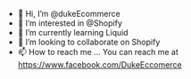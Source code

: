 - 👋 Hi, I’m @dukeEcommerce
- 👀 I’m interested in @Shopify
- 🌱 I’m currently learning Liquid
- 💞️ I’m looking to collaborate on Shopify
- 📫 How to reach me ...
You can reach me at https://www.facebook.com/DukeEccomerce
<!---
Shopifymaestro/Shopifymaestro is a ✨ special ✨ repository because its `README.md` (this file) appears on your GitHub profile.
You can click the Preview link to take a look at your changes.
--->
    
